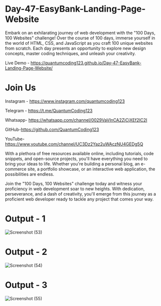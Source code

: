 # Day-47-EasyBank-Landing-Page-Website

Embark on an exhilarating journey of web development with the "100 Days, 100 Websites" challenge! Over the course of 100 days, immerse yourself in the world of HTML, CSS, and JavaScript as you craft 100 unique websites from scratch. Each day presents an opportunity to explore new design concepts, master coding techniques, and unleash your creativity.

Live Demo - https://quantumcoding123.github.io/Day-47-EasyBank-Landing-Page-Website/

# Join Us

Instagram - https://www.instagram.com/quantumcoding123

Telegram - https://t.me/QuantumCoding123

Whatsapp- https://whatsapp.com/channel/0029VaVInCA2ZjCjXEf2IC2I

GitHub-https://github.com/QuantumCoding123

YouTube-https://www.youtube.com/channel/UC3Dz2Yaz2uWAczNU4GEDg5Q

With a plethora of free resources available online, including tutorials, code snippets, and open-source projects, you'll have everything you need to bring your ideas to life. Whether you're building a personal blog, an e-commerce site, a portfolio showcase, or an interactive web application, the possibilities are endless.

Join the "100 Days, 100 Websites" challenge today and witness your proficiency in web development soar to new heights. With dedication, perseverance, and a dash of creativity, you'll emerge from this journey as a proficient web developer ready to tackle any project that comes your way.

# Output - 1

![Screenshot (53)](https://github.com/QuantumCoding123/Day-47-EasyBank-Landing-Page-Website/assets/166281221/c7736879-e6e3-4062-a275-e0fa2e653365)

 
# Output - 2

![Screenshot (54)](https://github.com/QuantumCoding123/Day-47-EasyBank-Landing-Page-Website/assets/166281221/0be9c030-5aa2-4b92-8383-1cec4b599095)


# Output - 3

![Screenshot (55)](https://github.com/QuantumCoding123/Day-47-EasyBank-Landing-Page-Website/assets/166281221/10930353-e93f-4a06-bdbf-bdcb252e5100)



